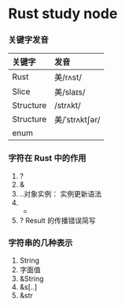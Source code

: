 # Rust study node

### 关键字发音
| 关键字        | 发音 |
|:--------------|:------------------|
| Rust          | 美/rʌst/          |
| Slice         | 美/slaɪs/         |
| Structure     | /strʌkt/          | 
| Structure     | 美/ˈstrʌktʃər/    |  
| enum          |     

### 字符在 Rust 中的作用
1. ?
2. &
3. ..对象实例： 实例更新语法
4. *
5. ? Result 的传播错误简写


### 字符串的几种表示

1. String
2. 字面值
3. &String
4. &s[..]
5. &str


